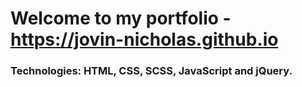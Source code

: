 # Welcome to my portfolio - https://jovin-nicholas.github.io

### Technologies: HTML, CSS, SCSS, JavaScript and jQuery. 
